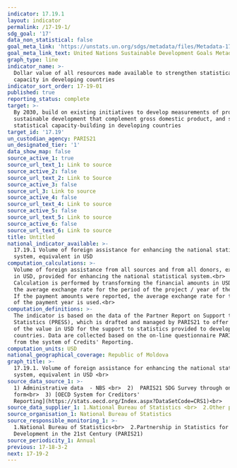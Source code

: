 ```yaml
---
indicator: 17.19.1
layout: indicator
permalink: /17-19-1/
sdg_goal: '17'
data_non_statistical: false
goal_meta_link: 'https://unstats.un.org/sdgs/metadata/files/Metadata-17-19-01.pdf'
goal_meta_link_text: United Nations Sustainable Development Goals Metadata (pdf 468kB)
graph_type: line
indicator_name: >-
  Dollar value of all resources made available to strengthen statistical
  capacity in developing countries
indicator_sort_order: 17-19-01
published: true
reporting_status: complete
target: >-
  By 2030, build on existing initiatives to develop measurements of progress on
  sustainable development that complement gross domestic product, and support
  statistical capacity-building in developing countries
target_id: '17.19'
un_custodian_agency: PARIS21
un_designated_tier: '1'
data_show_map: false
source_active_1: true
source_url_text_1: Link to source
source_active_2: false
source_url_text_2: Link to Source
source_active_3: false
source_url_3: Link to source
source_active_4: false
source_url_text_4: Link to source
source_active_5: false
source_url_text_5: Link to source
source_active_6: false
source_url_text_6: Link to source
title: Untitled
national_indicator_available: >-
  17.19.1 Volume of foreign assistance for enhancing the national statistical
  system, equivalent in USD
computation_calculations: >-
  Volume of foreign assistance from all sources and from all donors, expressed
  in USD, provided for enhancing the national statistical system.<br> 
  Calculation is performed by transforming the financial amounts in USD using
  the average exchange rate for the period of the project / year of the program.
  If the payment amounts were reported, the average exchange rate for the period
  of the payment year is used.<br>
computation_definitions: >-
  The indicator is based on the data of the Partner Report on Support to
  Statistics (PRESS), which is drafted and managed by PARIS21 to offer an image
  of the value in USD for the support to statistics provided to developing
  countries. Data are collected based on the on-line questionnaire PARIS21 and
  from the system of Credits' Reporting.
computation_units: USD
national_geographical_coverage: Republic of Moldova
graph_title: >-
  17.19.1. Volume of foreign assistance for enhancing the national statistical
  system, equivalent in USD <br> 
source_data_source_1: >-
  1) Administrative data  - NBS <br>  2)  PARIS21 SDG Survey through online
  form<br>  3) [OECD System for Creditors'
  Reporting](https://stats.oecd.org/Index.aspx?DataSetCode=CRS1)<br> 
source_data_supplier_1: 1.National Bureau of Statistics <br>  2.Other producers of official statistics
source_organisation_1: National Bureau of Statistics
source_responsible_monitoring_1: >-
  1.National Bureau of Statistics<br>  2.Partnership in Statistics for
  Development in the 21st Century (PARIS21)
source_periodicity_1: Annual
previous: 17-18-3-2
next: 17-19-2
---
```

